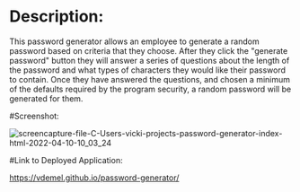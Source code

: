# Description:

This password generator allows an employee to generate a random password based on criteria that they choose.  After they click the "generate password" button they will answer a series of questions about the length of the password and what types of characters they would like their password to contain.  Once they have answered the questions, and chosen a minimum of the defaults required by the program security, a random password will be generated for them.

#Screenshot:

![screencapture-file-C-Users-vicki-projects-password-generator-index-html-2022-04-10-10_03_24](https://user-images.githubusercontent.com/100536682/162626232-6a1de3be-3b32-434e-a8f0-d6a97a3f7fc4.png)

#Link to Deployed Application:

https://vdemel.github.io/password-generator/

